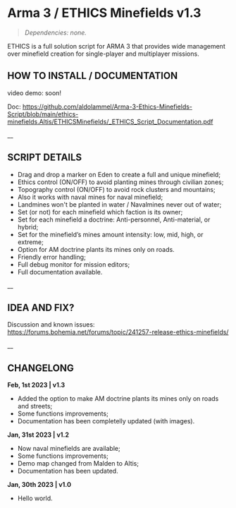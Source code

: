 # Arma 3 / ETHICS Minefields v1.3
>*Dependencies: none.*

ETHICS is a full solution script for ARMA 3 that provides wide management over minefield creation for single-player and multiplayer missions.

## HOW TO INSTALL / DOCUMENTATION

video demo: soon!

Doc: https://github.com/aldolammel/Arma-3-Ethics-Minefields-Script/blob/main/ethics-minefields.Altis/ETHICSMinefields/_ETHICS_Script_Documentation.pdf

__

## SCRIPT DETAILS

- Drag and drop a marker on Eden to create a full and unique minefield;
- Ethics control (ON/OFF) to avoid planting mines through civilian zones;
- Topography control (ON/OFF) to avoid rock clusters and mountains;
- Also it works with naval mines for naval minefield;
- Landmines won't be planted in water / Navalmines never out of water;
- Set (or not) for each minefield which faction is its owner;
- Set for each minefield a doctrine: Anti-personnel, Anti-material, or hybrid;
- Set for the minefield’s mines amount intensity: low, mid, high, or extreme;
- Option for AM doctrine plants its mines only on roads.
- Friendly error handling;
- Full debug monitor for mission editors;
- Full documentation available.

__

## IDEA AND FIX?

Discussion and known issues: https://forums.bohemia.net/forums/topic/241257-release-ethics-minefields/

__

## CHANGELONG

**Feb, 1st 2023 | v1.3**

- Added the option to make AM doctrine plants its mines only on roads and streets;
- Some functions improvements;
- Documentation has been completelly updated (with images).

**Jan, 31st 2023 | v1.2**

- Now naval minefields are available;
- Some functions improvements;
- Demo map changed from Malden to Altis;
- Documentation has been updated.

**Jan, 30th 2023 | v1.0**

- Hello world.
